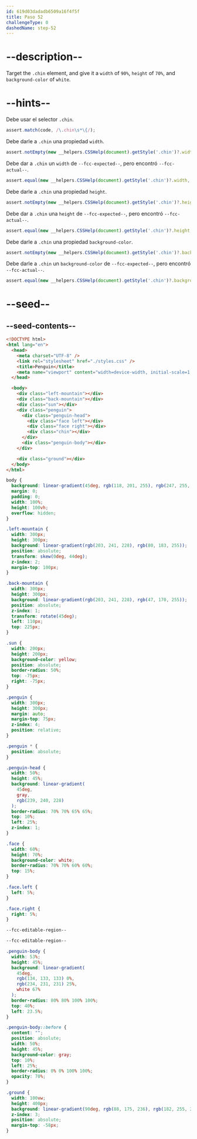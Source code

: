 ```yaml
---
id: 619d03dadadb6509a16f4f5f
title: Paso 52
challengeType: 0
dashedName: step-52
---
```


# --description--

Target the `.chin` element, and give it a `width` of `90%`, `height` of `70%`, and `background-color` of `white`.

# --hints--

Debe usar el selector `.chin`.

```js
assert.match(code, /\.chin\s*\{/);
```

Debe darle a `.chin` una propiedad `width`.

```js
assert.notEmpty(new __helpers.CSSHelp(document).getStyle('.chin')?.width);
```

Debe dar a `.chin` un `width` de `--fcc-expected--`, pero encontró `--fcc-actual--`.

```js
assert.equal(new __helpers.CSSHelp(document).getStyle('.chin')?.width, '90%');
```

Debe darle a `.chin` una propiedad `height`.

```js
assert.notEmpty(new __helpers.CSSHelp(document).getStyle('.chin')?.height);
```

Debe dar a `.chin` una `height` de `--fcc-expected--`, pero encontró `--fcc-actual--`.

```js
assert.equal(new __helpers.CSSHelp(document).getStyle('.chin')?.height, '70%');
```

Debe darle a `.chin` una propiedad `background-color`.

```js
assert.notEmpty(new __helpers.CSSHelp(document).getStyle('.chin')?.backgroundColor);
```

Debe darle a `.chin` un `background-color` de `--fcc-expected--`, pero encontró `--fcc-actual--`.

```js
assert.equal(new __helpers.CSSHelp(document).getStyle('.chin')?.backgroundColor, 'white');
```

# --seed--

## --seed-contents--

```html
<!DOCTYPE html>
<html lang="en">
  <head>
    <meta charset="UTF-8" />
    <link rel="stylesheet" href="./styles.css" />
    <title>Penguin</title>
    <meta name="viewport" content="width=device-width, initial-scale=1.0" />
  </head>

  <body>
    <div class="left-mountain"></div>
    <div class="back-mountain"></div>
    <div class="sun"></div>
    <div class="penguin">
      <div class="penguin-head">
        <div class="face left"></div>
        <div class="face right"></div>
        <div class="chin"></div>
      </div>
      <div class="penguin-body"></div>
    </div>

    <div class="ground"></div>
  </body>
</html>
```

```css
body {
  background: linear-gradient(45deg, rgb(118, 201, 255), rgb(247, 255, 222));
  margin: 0;
  padding: 0;
  width: 100%;
  height: 100vh;
  overflow: hidden;
}

.left-mountain {
  width: 300px;
  height: 300px;
  background: linear-gradient(rgb(203, 241, 228), rgb(80, 183, 255));
  position: absolute;
  transform: skew(0deg, 44deg);
  z-index: 2;
  margin-top: 100px;
}

.back-mountain {
  width: 300px;
  height: 300px;
  background: linear-gradient(rgb(203, 241, 228), rgb(47, 170, 255));
  position: absolute;
  z-index: 1;
  transform: rotate(45deg);
  left: 110px;
  top: 225px;
}

.sun {
  width: 200px;
  height: 200px;
  background-color: yellow;
  position: absolute;
  border-radius: 50%;
  top: -75px;
  right: -75px;
}

.penguin {
  width: 300px;
  height: 300px;
  margin: auto;
  margin-top: 75px;
  z-index: 4;
  position: relative;
}

.penguin * {
  position: absolute;
}

.penguin-head {
  width: 50%;
  height: 45%;
  background: linear-gradient(
    45deg,
    gray,
    rgb(239, 240, 228)
  );
  border-radius: 70% 70% 65% 65%;
  top: 10%;
  left: 25%;
  z-index: 1;
}

.face {
  width: 60%;
  height: 70%;
  background-color: white;
  border-radius: 70% 70% 60% 60%;
  top: 15%;
}

.face.left {
  left: 5%;
}

.face.right {
  right: 5%;
}

--fcc-editable-region--

--fcc-editable-region--

.penguin-body {
  width: 53%;
  height: 45%;
  background: linear-gradient(
    45deg,
    rgb(134, 133, 133) 0%,
    rgb(234, 231, 231) 25%,
    white 67%
  );
  border-radius: 80% 80% 100% 100%;
  top: 40%;
  left: 23.5%;
}

.penguin-body::before {
  content: "";
  position: absolute;
  width: 50%;
  height: 45%;
  background-color: gray;
  top: 10%;
  left: 25%;
  border-radius: 0% 0% 100% 100%;
  opacity: 70%;
}

.ground {
  width: 100vw;
  height: 400px;
  background: linear-gradient(90deg, rgb(88, 175, 236), rgb(182, 255, 255));
  z-index: 3;
  position: absolute;
  margin-top: -58px;
}
```
